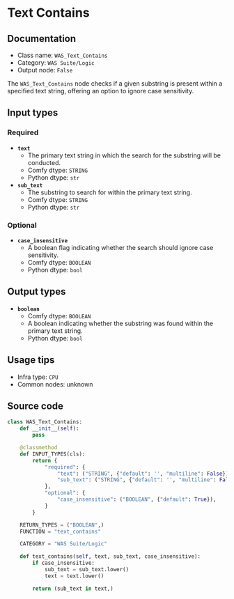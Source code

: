 # Text Contains
## Documentation
- Class name: `WAS_Text_Contains`
- Category: `WAS Suite/Logic`
- Output node: `False`

The `WAS_Text_Contains` node checks if a given substring is present within a specified text string, offering an option to ignore case sensitivity.
## Input types
### Required
- **`text`**
    - The primary text string in which the search for the substring will be conducted.
    - Comfy dtype: `STRING`
    - Python dtype: `str`
- **`sub_text`**
    - The substring to search for within the primary text string.
    - Comfy dtype: `STRING`
    - Python dtype: `str`
### Optional
- **`case_insensitive`**
    - A boolean flag indicating whether the search should ignore case sensitivity.
    - Comfy dtype: `BOOLEAN`
    - Python dtype: `bool`
## Output types
- **`boolean`**
    - Comfy dtype: `BOOLEAN`
    - A boolean indicating whether the substring was found within the primary text string.
    - Python dtype: `bool`
## Usage tips
- Infra type: `CPU`
- Common nodes: unknown


## Source code
```python
class WAS_Text_Contains:
    def __init__(self):
        pass

    @classmethod
    def INPUT_TYPES(cls):
        return {
            "required": {
                "text": ("STRING", {"default": '', "multiline": False}),
                "sub_text": ("STRING", {"default": '', "multiline": False}),
            },
            "optional": {
                "case_insensitive": ("BOOLEAN", {"default": True}),
            }
        }

    RETURN_TYPES = ("BOOLEAN",)
    FUNCTION = "text_contains"

    CATEGORY = "WAS Suite/Logic"

    def text_contains(self, text, sub_text, case_insensitive):
        if case_insensitive:
            sub_text = sub_text.lower()
            text = text.lower()

        return (sub_text in text,)

```
